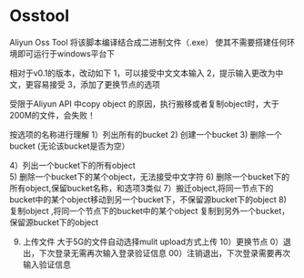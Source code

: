 Osstool
=======

Aliyun  Oss  Tool
将该脚本编译结合成二进制文件（.exe）
使其不需要搭建任何环境即可运行于windows平台下



相对于v0.1的版本，改动如下
1，可以接受中文文本输入
2，提示输入更改为中文，更容易接受
3，添加了更换节点的选项

受限于Aliyun API 中copy object 的原因，执行搬移或者复制object时，大于200M的文件，会失败！


按选项的名称进行理解
1）列出所有的bucket
2) 创建一个bucket
3) 删除一个bucket (无论该bucket是否为空）
 
4）列出一个bucket下的所有object  
5) 删除一个bucket下的某个object，无法接受中文字符
6) 删除一个bucket下的所有object,保留bucket名称，和选项3类似
7）搬迁object,将同一节点下的bucket中的某个object移动到另一个bucket下，不保留源bucket下的object
8) 复制object ,将同一个节点下的bucket中的某个object 复制到另外一个bucket，保留源bucket下的object

9) 上传文件  大于5G的文件自动选择mulit upload方式上传
10）更换节点
0）退出，下次登录无需再次输入登录验证信息
00）注销退出，下次登录需要再次输入验证信息


